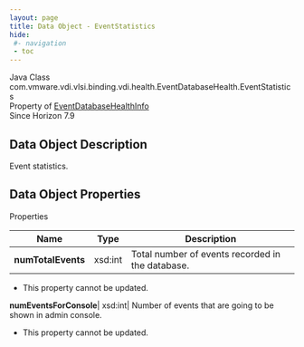 ```yaml
---
layout: page
title: Data Object - EventStatistics
hide:
 #- navigation
 - toc
---
```






Java Class
    com.vmware.vdi.vlsi.binding.vdi.health.EventDatabaseHealth.EventStatistics  
Property of
     [EventDatabaseHealthInfo](vdi.health.EventDatabaseHealth.EventDatabaseHealthInfo.md#field_detail)  
Since 
    Horizon 7.9

## Data Object Description 

Event statistics. 

## Data Object Properties

Properties

Name |  Type |  Description   
---|---|---  
**numTotalEvents**|  xsd:int|  Total number of events recorded in the database.   


 * This property cannot be updated.

  
**numEventsForConsole**|  xsd:int|  Number of events that are going to be shown in admin console.   


 * This property cannot be updated.

  
  
  
   
  
  

